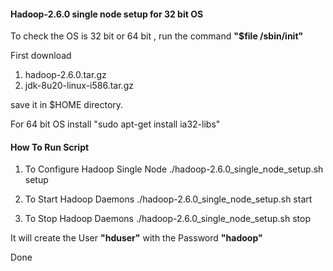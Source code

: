 #### Hadoop-2.6.0 single node setup for 32 bit OS


To check the OS is 32 bit or 64 bit , run the command **"$file /sbin/init"**

First download 

1. hadoop-2.6.0.tar.gz 
2. jdk-8u20-linux-i586.tar.gz 

save it in $HOME directory.

For 64 bit OS install
"sudo apt-get install ia32-libs"

#### How To Run Script

1. To Configure Hadoop Single Node
		./hadoop-2.6.0_single_node_setup.sh setup

2. To Start Hadoop Daemons
		./hadoop-2.6.0_single_node_setup.sh start

2. To Stop Hadoop Daemons
		./hadoop-2.6.0_single_node_setup.sh stop


It will create the User **"hduser"** with the Password **"hadoop"**


Done


